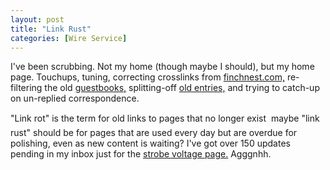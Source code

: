 ```yaml
---
layout: post
title: "Link Rust"
categories: [Wire Service]
---
```

I've been scrubbing. Not my home (though maybe I should), but my home page. Touchups, tuning, correcting crosslinks from <a href="http://www.finchnest.com">finchnest.com,</a> re-filtering the old <a href="/photo/photoBook/pbook.html">guestbooks,</a> splitting-off <a href="/house/book/tbook2002.html">old entries,</a> and trying to catch-up on un-replied correspondence.

"Link rot" is the term for old links to pages that no longer exist &#151; maybe "link rust" should be for pages that are used every day but are overdue for polishing, even as new content is waiting? I've got over 150 updates pending in my inbox just for the <a href="/photo/strobeVolts.html">strobe voltage page.</a> Agggnhh.

<!--more-->

